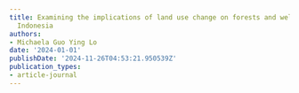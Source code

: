 ```yaml
---
title: Examining the implications of land use change on forests and well-being in
  Indonesia
authors:
- Michaela Guo Ying Lo
date: '2024-01-01'
publishDate: '2024-11-26T04:53:21.950539Z'
publication_types:
- article-journal
---
```

